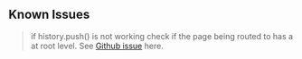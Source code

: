 ## Known Issues

> if history.push() is not working check if the page being routed to has a <IonPage> at root level. See [Github issue](https://github.com/ionic-team/ionic-framework/issues/19622) here.
